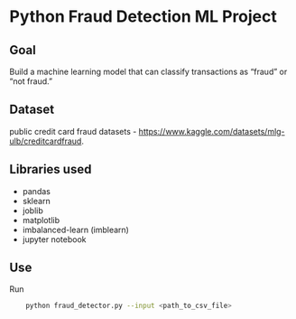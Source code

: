 # Python Fraud Detection ML Project

## Goal

Build a machine learning model that can classify transactions as “fraud” or “not fraud.”

## Dataset

public credit card fraud datasets - <https://www.kaggle.com/datasets/mlg-ulb/creditcardfraud>.

## Libraries used

- pandas
- sklearn
- joblib
- matplotlib
- imbalanced-learn (imblearn)
- jupyter notebook

## Use

Run

```bash
    python fraud_detector.py --input <path_to_csv_file>
```
